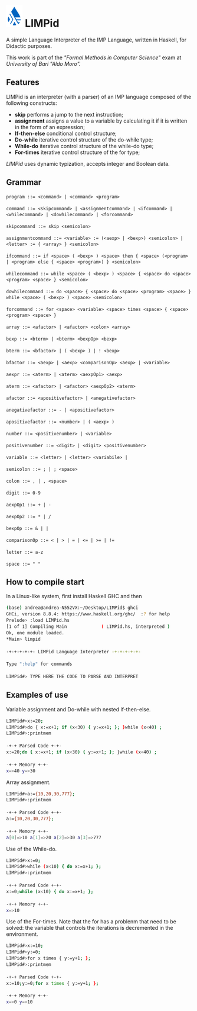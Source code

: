 # ![Image](ico.png) LIMPid

A simple Language Interpreter of the IMP Language, written in Haskell, for Didactic purposes. 

This work is part of the *"Formal Methods in Computer Science"* exam at *University of Bari "Aldo Moro".*

## Features
LIMPid is an interpreter (with a parser) of an IMP language composed of the following constructs:
- **skip** performs a jump to the next instruction;
- **assignment** assigns a value to a variable by calculating it if it is written in the form of an expression;
- **If-then-else** conditional control structure;
- **Do-while** iterative control structure of the do-while type;
- **While-do** iterative control structure of the while-do type;
- **For-times** iterative control structure of the for type;

*LIMPid* uses dynamic typization, accepts integer and Boolean data.

## Grammar
```EBNF
program ::= <command> | <command> <program>
 
command ::= <skipcommand> | <assignmentcommand> | <ifcommand> | <whilecommand> | <dowhilecommand> | <forcommand>

skipcommand ::= skip <semicolon> 

assignmentcommand ::= <variable> := (<aexp> | <bexp>) <semicolon> | <letter> := { <array> } <semicolon> 

ifcommand ::= if <space> ( <bexp> ) <space> then { <space> (<program> | <program> else { <space> <program>) } <semicolon>

whilecommand ::= while <space> ( <bexp> ) <space> { <space> do <space> <program> <space> } <semicolon>

dowhilecommand ::= do <space> { <space> do <space> <program> <space> } while <space> ( <bexp> ) <space> <semicolon>

forcommand ::= for <space> <variable> <space> times <space> { <space> <program> <space> }
 
array ::= <afactor> | <afactor> <colon> <array>
 
bexp ::= <bterm> | <bterm> <bexpOp> <bexp>
 
bterm ::= <bfactor> | ( <bexp> ) | ! <bexp>
 
bfactor ::= <aexp> | <aexp> <comparisonOp> <aexp> | <variable>
 
aexpr ::= <aterm> | <aterm> <aexpOp1> <aexp>
 
aterm ::= <afactor> | <afactor> <aexpOp2> <aterm>

afactor ::= <apositivefactor> | <anegativefactor> 

anegativefactor ::= - | <apositivefactor> 

apositivefactor ::= <number> | ( <aexp> ) 

number ::= <positivenumber> | <variable> 

positivenumber ::= <digit> | <digit> <positivenumber> 

variable ::= <letter> | <letter> <variabile> |

semicolon ::= ; | ; <space> 

colon ::= , | , <space> 

digit ::= 0-9 

aexpOp1 ::= + | -

aexpOp2 ::= * | / 

bexpOp ::= & | | 

comparisonOp ::= < | > | = | <= | >= | != 

letter ::= a-z 

space ::= " "

```
## How to compile start

In a Linux-like system, first install Haskell GHC and then
```sh
(base) andrea@andrea-N552VX:~/Desktop/LIMPid$ ghci
GHCi, version 8.8.4: https://www.haskell.org/ghc/  :? for help
Prelude> :load LIMPid.hs
[1 of 1] Compiling Main             ( LIMPid.hs, interpreted )
Ok, one module loaded.
*Main> limpid

-+-+-+-+-+- LIMPid Language Interpreter -+-+-+-+-+-

Type ":help" for commands

LIMPid#> TYPE HERE THE CODE TO PARSE AND INTERPRET

```

## Examples of use

Variable assignment and Do-while with nested if-then-else.
```sh
LIMPid#>x:=20;
LIMPid#>do { x:=x+1; if (x<30) { y:=x+1; }; }while (x<40) ;
LIMPid#>:printmem

-+-+ Parsed Code +-+-
x:=20;do { x:=x+1; if (x<30) { y:=x+1; }; }while (x<40) ;

-+-+ Memory +-+-
x=>40 y=>30 
```

Array assignment.
```sh
LIMPid#>a:={10,20,30,777};
LIMPid#>:printmem

-+-+ Parsed Code +-+-
a:={10,20,30,777};

-+-+ Memory +-+-
a[0]=>10 a[1]=>20 a[2]=>30 a[3]=>777 
```

Use of the While-do.
```sh
LIMPid#>x:=0;
LIMPid#>while (x<10) { do x:=x+1; };
LIMPid#>:printmem

-+-+ Parsed Code +-+-
x:=0;while (x<10) { do x:=x+1; };

-+-+ Memory +-+-
x=>10 
```

Use of the For-times. Note that the for has a problenm that need to be solved: the variable that controls the iterations is decremented in the environment.
```sh
LIMPid#>x:=10;
LIMPid#>y:=0;
LIMPid#>for x times { y:=y+1; };
LIMPid#>:printmem

-+-+ Parsed Code +-+-
x:=10;y:=0;for x times { y:=y+1; };

-+-+ Memory +-+-
x=>0 y=>10 
```
